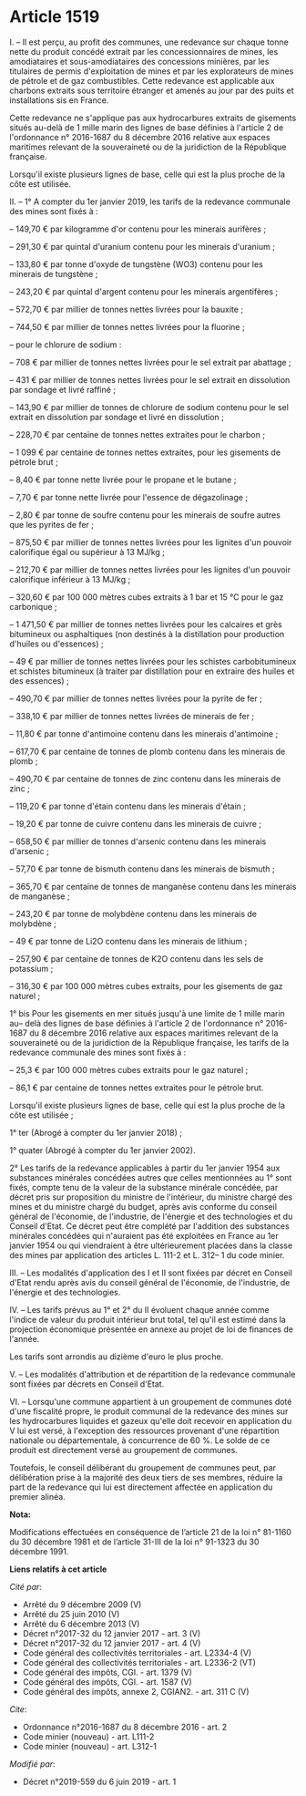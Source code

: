 # Article 1519

I. – Il est perçu, au profit des communes, une redevance sur chaque tonne nette du produit concédé extrait par les
concessionnaires de mines, les amodiataires et sous-amodiataires des concessions minières, par les titulaires de permis
d'exploitation de mines et par les explorateurs de mines de pétrole et de gaz combustibles. Cette redevance est applicable
aux charbons extraits sous territoire étranger et amenés au jour par des puits et installations sis en France.

Cette redevance ne s'applique pas aux hydrocarbures extraits de gisements situés au-delà de 1 mille marin des lignes de base
définies à l'article 2 de l'ordonnance n° 2016-1687 du 8 décembre 2016 relative aux espaces maritimes relevant de la
souveraineté ou de la juridiction de la République française.

Lorsqu'il existe plusieurs lignes de base, celle qui est la plus proche de la côte est utilisée.

II. – 1° A compter du 1er janvier 2019, les tarifs de la redevance communale des mines sont fixés à :

– 149,70 € par kilogramme d'or contenu pour les minerais aurifères ;

– 291,30 € par quintal d'uranium contenu pour les minerais d'uranium ;

– 133,80 € par tonne d'oxyde de tungstène (WO3) contenu pour les minerais de tungstène ;

– 243,20 € par quintal d'argent contenu pour les minerais argentifères ;

– 572,70 € par millier de tonnes nettes livrées pour la bauxite ;

– 744,50 € par millier de tonnes nettes livrées pour la fluorine ;

– pour le chlorure de sodium :

– 708 € par millier de tonnes nettes livrées pour le sel extrait par abattage ;

– 431 € par millier de tonnes nettes livrées pour le sel extrait en dissolution par sondage et livré raffiné ;

– 143,90 € par millier de tonnes de chlorure de sodium contenu pour le sel extrait en dissolution par sondage et livré en
dissolution ;

– 228,70 € par centaine de tonnes nettes extraites pour le charbon ;

– 1 099 € par centaine de tonnes nettes extraites, pour les gisements de pétrole brut ;

– 8,40 € par tonne nette livrée pour le propane et le butane ;

– 7,70 € par tonne nette livrée pour l'essence de dégazolinage ;

– 2,80 € par tonne de soufre contenu pour les minerais de soufre autres que les pyrites de fer ;

– 875,50 € par millier de tonnes nettes livrées pour les lignites d'un pouvoir calorifique égal ou supérieur à 13 MJ/kg ;

– 212,70 € par millier de tonnes nettes livrées pour les lignites d'un pouvoir calorifique inférieur à 13 MJ/kg ;

– 320,60 € par 100 000 mètres cubes extraits à 1 bar et 15 °C pour le gaz carbonique ;

– 1 471,50 € par millier de tonnes nettes livrées pour les calcaires et grès bitumineux ou asphaltiques (non destinés à la
distillation pour production d'huiles ou d'essences) ;

– 49 € par millier de tonnes nettes livrées pour les schistes carbobitumineux et schistes bitumineux (à traiter par
distillation pour en extraire des huiles et des essences) ;

– 490,70 € par millier de tonnes nettes livrées pour la pyrite de fer ;

– 338,10 € par millier de tonnes nettes livrées de minerais de fer ;

– 11,80 € par tonne d'antimoine contenu dans les minerais d'antimoine ;

– 617,70 € par centaine de tonnes de plomb contenu dans les minerais de plomb ;

– 490,70 € par centaine de tonnes de zinc contenu dans les minerais de zinc ;

– 119,20 € par tonne d'étain contenu dans les minerais d'étain ;

– 19,20 € par tonne de cuivre contenu dans les minerais de cuivre ;

– 658,50 € par millier de tonnes d'arsenic contenu dans les minerais d'arsenic ;

– 57,70 € par tonne de bismuth contenu dans les minerais de bismuth ;

– 365,70 € par centaine de tonnes de manganèse contenu dans les minerais de manganèse ;

– 243,20 € par tonne de molybdène contenu dans les minerais de molybdène ;

– 49 € par tonne de Li2O contenu dans les minerais de lithium ;

– 257,90 € par centaine de tonnes de K2O contenu dans les sels de potassium ;

– 316,30 € par 100 000 mètres cubes extraits, pour les gisements de gaz naturel ;

1° bis Pour les gisements en mer situés jusqu'à une limite de 1 mille marin au– delà des lignes de base définies à l'article
2 de l'ordonnance n° 2016-1687 du 8 décembre 2016 relative aux espaces maritimes relevant de la souveraineté ou de la
juridiction de la République française, les tarifs de la redevance communale des mines sont fixés à :

– 25,3 € par 100 000 mètres cubes extraits pour le gaz naturel ;

– 86,1 € par centaine de tonnes nettes extraites pour le pétrole brut.

Lorsqu'il existe plusieurs lignes de base, celle qui est la plus proche de la côte est utilisée ;

1° ter (Abrogé à compter du 1er janvier 2018) ;

1° quater (Abrogé à compter du 1er janvier 2002).

2° Les tarifs de la redevance applicables à partir du 1er janvier 1954 aux substances minérales concédées autres que celles
mentionnées au 1° sont fixés, compte tenu de la valeur de la substance minérale concédée, par décret pris sur proposition du
ministre de l'intérieur, du ministre chargé des mines et du ministre chargé du budget, après avis conforme du conseil général
de l'économie, de l'industrie, de l'énergie et des technologies et du Conseil d'Etat. Ce décret peut être complété par
l'addition des substances minérales concédées qui n'auraient pas été exploitées en France au 1er janvier 1954 ou qui
viendraient à être ultérieurement placées dans la classe des mines par application des articles L. 111-2 et L. 312– 1 du code
minier.

III. – Les modalités d'application des I et II sont fixées par décret en Conseil d'Etat rendu après avis du conseil général
de l'économie, de l'industrie, de l'énergie et des technologies.

IV. – Les tarifs prévus au 1° et 2° du II évoluent chaque année comme l'indice de valeur du produit intérieur brut total, tel
qu'il est estimé dans la projection économique présentée en annexe au projet de loi de finances de l'année.

Les tarifs sont arrondis au dizième d'euro le plus proche.

V. – Les modalités d'attribution et de répartition de la redevance communale sont fixées par décrets en Conseil d'Etat.

VI. – Lorsqu'une commune appartient à un groupement de communes doté d'une fiscalité propre, le produit communal de la
redevance des mines sur les hydrocarbures liquides et gazeux qu'elle doit recevoir en application du V lui est versé, à
l'exception des ressources provenant d'une répartition nationale ou départementale, à concurrence de 60 %. Le solde de ce
produit est directement versé au groupement de communes.

Toutefois, le conseil délibérant du groupement de communes peut, par délibération prise à la majorité des deux tiers de ses
membres, réduire la part de la redevance qui lui est directement affectée en application du premier alinéa.

**Nota:**

Modifications effectuées en conséquence de l’article 21 de la loi n° 81-1160 du 30 décembre 1981 et de l’article 31-III de la
loi n° 91-1323 du 30 décembre 1991.

**Liens relatifs à cet article**

_Cité par_:

  - Arrêté du 9 décembre 2009 (V)
  - Arrêté du 25 juin 2010 (V)
  - Arrêté du 6 décembre 2013 (V)
  - Décret n°2017-32 du 12 janvier 2017 - art. 3 (V)
  - Décret n°2017-32 du 12 janvier 2017 - art. 4 (V)
  - Code général des collectivités territoriales - art. L2334-4 (V)
  - Code général des collectivités territoriales - art. L2336-2 (VT)
  - Code général des impôts, CGI. - art. 1379 (V)
  - Code général des impôts, CGI. - art. 1587 (V)
  - Code général des impôts, annexe 2, CGIAN2. - art. 311 C (V)

_Cite_:

  - Ordonnance n°2016-1687 du 8 décembre 2016 - art. 2
  - Code minier (nouveau) - art. L111-2
  - Code minier (nouveau) - art. L312-1

_Modifié par_:

  - Décret n°2019-559 du 6 juin 2019 - art. 1
